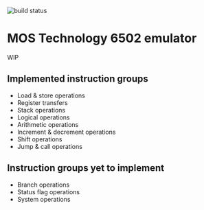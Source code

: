 ![build status](https://github.com/ericwoude/MOS6502/workflows/CMake/badge.svg)

# MOS Technology 6502 emulator

WIP


## Implemented instruction groups
- Load & store operations
- Register transfers
- Stack operations
- Logical operations
- Arithmetic operations
- Increment & decrement operations
- Shift operations
- Jump & call operations

## Instruction groups yet to implement
- Branch operations
- Status flag operations
- System operations